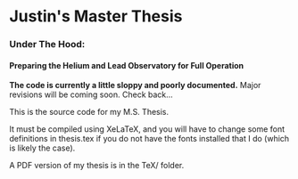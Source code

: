Justin's Master Thesis
=============

### Under The Hood\: 
#### Preparing the Helium and Lead Observatory for Full Operation

**The code is currently a little sloppy and poorly documented.** Major revisions will be coming soon. Check back...

This is the source code for my M.S. Thesis.

It must be compiled using XeLaTeX, and you will have to change some font definitions in thesis.tex if you do not have the fonts installed that I do (which is likely the case).

A PDF version of my thesis is in the TeX/ folder.
